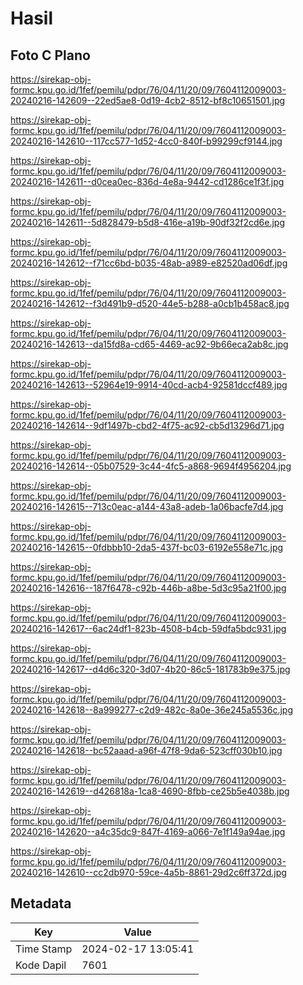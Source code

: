 # Hasil

## Foto C Plano

https://sirekap-obj-formc.kpu.go.id/1fef/pemilu/pdpr/76/04/11/20/09/7604112009003-20240216-142609--22ed5ae8-0d19-4cb2-8512-bf8c10651501.jpg

https://sirekap-obj-formc.kpu.go.id/1fef/pemilu/pdpr/76/04/11/20/09/7604112009003-20240216-142610--117cc577-1d52-4cc0-840f-b99299cf9144.jpg

https://sirekap-obj-formc.kpu.go.id/1fef/pemilu/pdpr/76/04/11/20/09/7604112009003-20240216-142611--d0cea0ec-836d-4e8a-9442-cd1286ce1f3f.jpg

https://sirekap-obj-formc.kpu.go.id/1fef/pemilu/pdpr/76/04/11/20/09/7604112009003-20240216-142611--5d828479-b5d8-416e-a19b-90df32f2cd6e.jpg

https://sirekap-obj-formc.kpu.go.id/1fef/pemilu/pdpr/76/04/11/20/09/7604112009003-20240216-142612--f71cc6bd-b035-48ab-a989-e82520ad06df.jpg

https://sirekap-obj-formc.kpu.go.id/1fef/pemilu/pdpr/76/04/11/20/09/7604112009003-20240216-142612--f3d491b9-d520-44e5-b288-a0cb1b458ac8.jpg

https://sirekap-obj-formc.kpu.go.id/1fef/pemilu/pdpr/76/04/11/20/09/7604112009003-20240216-142613--da15fd8a-cd65-4469-ac92-9b66eca2ab8c.jpg

https://sirekap-obj-formc.kpu.go.id/1fef/pemilu/pdpr/76/04/11/20/09/7604112009003-20240216-142613--52964e19-9914-40cd-acb4-92581dccf489.jpg

https://sirekap-obj-formc.kpu.go.id/1fef/pemilu/pdpr/76/04/11/20/09/7604112009003-20240216-142614--9df1497b-cbd2-4f75-ac92-cb5d13296d71.jpg

https://sirekap-obj-formc.kpu.go.id/1fef/pemilu/pdpr/76/04/11/20/09/7604112009003-20240216-142614--05b07529-3c44-4fc5-a868-9694f4956204.jpg

https://sirekap-obj-formc.kpu.go.id/1fef/pemilu/pdpr/76/04/11/20/09/7604112009003-20240216-142615--713c0eac-a144-43a8-adeb-1a06bacfe7d4.jpg

https://sirekap-obj-formc.kpu.go.id/1fef/pemilu/pdpr/76/04/11/20/09/7604112009003-20240216-142615--0fdbbb10-2da5-437f-bc03-6192e558e71c.jpg

https://sirekap-obj-formc.kpu.go.id/1fef/pemilu/pdpr/76/04/11/20/09/7604112009003-20240216-142616--187f6478-c92b-446b-a8be-5d3c95a21f00.jpg

https://sirekap-obj-formc.kpu.go.id/1fef/pemilu/pdpr/76/04/11/20/09/7604112009003-20240216-142617--6ac24df1-823b-4508-b4cb-59dfa5bdc931.jpg

https://sirekap-obj-formc.kpu.go.id/1fef/pemilu/pdpr/76/04/11/20/09/7604112009003-20240216-142617--d4d6c320-3d07-4b20-86c5-181783b9e375.jpg

https://sirekap-obj-formc.kpu.go.id/1fef/pemilu/pdpr/76/04/11/20/09/7604112009003-20240216-142618--8a999277-c2d9-482c-8a0e-36e245a5536c.jpg

https://sirekap-obj-formc.kpu.go.id/1fef/pemilu/pdpr/76/04/11/20/09/7604112009003-20240216-142618--bc52aaad-a96f-47f8-9da6-523cff030b10.jpg

https://sirekap-obj-formc.kpu.go.id/1fef/pemilu/pdpr/76/04/11/20/09/7604112009003-20240216-142619--d426818a-1ca8-4690-8fbb-ce25b5e4038b.jpg

https://sirekap-obj-formc.kpu.go.id/1fef/pemilu/pdpr/76/04/11/20/09/7604112009003-20240216-142620--a4c35dc9-847f-4169-a066-7e1f149a94ae.jpg

https://sirekap-obj-formc.kpu.go.id/1fef/pemilu/pdpr/76/04/11/20/09/7604112009003-20240216-142610--cc2db970-59ce-4a5b-8861-29d2c6ff372d.jpg


## Metadata

| Key        | Value               |
| ---------- | ------------------- |
| Time Stamp | 2024-02-17 13:05:41 |
| Kode Dapil | 7601                |



